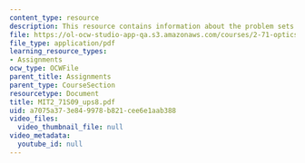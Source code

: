 ```yaml
---
content_type: resource
description: This resource contains information about the problem sets of the course.
file: https://ol-ocw-studio-app-qa.s3.amazonaws.com/courses/2-71-optics-spring-2009/a7075a373e849978b821cee6e1aab388_MIT2_71S09_ups8.pdf
file_type: application/pdf
learning_resource_types:
- Assignments
ocw_type: OCWFile
parent_title: Assignments
parent_type: CourseSection
resourcetype: Document
title: MIT2_71S09_ups8.pdf
uid: a7075a37-3e84-9978-b821-cee6e1aab388
video_files:
  video_thumbnail_file: null
video_metadata:
  youtube_id: null
---
```

